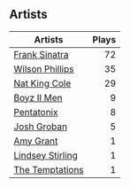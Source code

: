 ## Artists
Artists | Plays 
----- | -----: 
[Frank Sinatra](/artists/frank-sinatra-739) | 72
[Wilson Phillips](/artists/wilson-phillips-29912) | 35
[Nat King Cole](/artists/nat-king-cole-3428) | 29
[Boyz II Men](/artists/boyz-ii-men-40100) | 9
[Pentatonix](/artists/pentatonix-655231) | 8
[Josh Groban](/artists/josh-groban-58260) | 5
[Amy Grant](/artists/amy-grant-3053) | 1
[Lindsey Stirling](/artists/lindsey-stirling-780013) | 1
[The Temptations](/artists/the-temptations-39740) | 1

